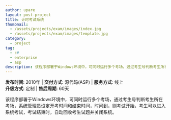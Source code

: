```yaml
---
author: upare
layout: post-project
title: 计时考试系统
thumbnail:
  - /assets/projects/exam/images/index.jpg
  - /assets/projects/exam/images/template.jpg
category:
  - project
tag:
  - c#
  - enterprise
  - asp
description: 该程序部署于Windows环境中，可同时运行多个考场，通过考生号判断考生所在考场，系统管理员设定开考时间和结束时间，时间到，则考试开始，考生可以进入系统考试，考试结束时，自动回收考生试题并关闭系统。
---
```

**发布时间**: 2010年 | **交付方式**: 源代码(ASP) | **服务方式**: 线上  
**升级方式**: 定制 | **售后周期**: 60天

 该程序部署于Windows环境中，可同时运行多个考场，通过考生号判断考生所在考场，系统管理员设定开考时间和结束时间，时间到，则考试开始，考生可以进入系统考试，考试结束时，自动回收考生试题并关闭系统。
